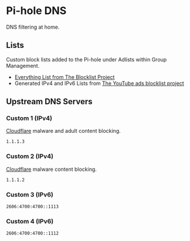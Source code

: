 # Pi-hole DNS

DNS filtering at home.

## Lists

Custom block lists added to the Pi-hole under Adlists within Group Management.

* [Everything List from The Blocklist Project](/blocklistproject/Lists#lists)
* Generated IPv4 and IPv6 Lists from [The YouTube ads blocklist project](/Ewpratten/youtube_ad_blocklist)

## Upstream DNS Servers

### Custom 1 (IPv4)

[Cloudflare](https://1.1.1.3) malware and adult content blocking.

`1.1.1.3`

### Custom 2 (IPv4)

[Cloudflare](https://1.1.1.2) malware content blocking.

`1.1.1.2`

### Custom 3 (IPv6)

`2606:4700:4700::1113`

### Custom 4 (IPv6)

`2606:4700:4700::1112`
